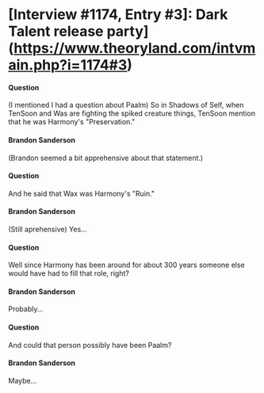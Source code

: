 # [Interview #1174, Entry #3]: Dark Talent release party](https://www.theoryland.com/intvmain.php?i=1174#3)

#### Question

(I mentioned I had a question about Paalm) So in Shadows of Self, when TenSoon and Was are fighting the spiked creature things, TenSoon mention that he was Harmony's "Preservation."

#### Brandon Sanderson

(Brandon seemed a bit apprehensive about that statement.)

#### Question

And he said that Wax was Harmony's "Ruin."

#### Brandon Sanderson

(Still aprehensive) Yes...

#### Question

Well since Harmony has been around for about 300 years someone else would have had to fill that role, right?

#### Brandon Sanderson

Probably...

#### Question

And could that person possibly have been Paalm?

#### Brandon Sanderson

Maybe...

